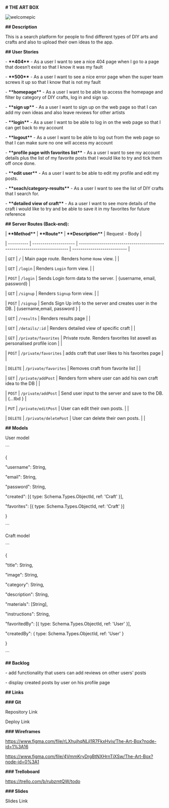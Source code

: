 **# THE ART BOX**

![welcomepic](/Users/luciaskudlik/Documents/IRONHACK/DIY-CRAFTS/welcomepic.jpg)

**## Description**

This is a search platform for people to find different types of DIY arts and crafts and also to upload their own ideas to the app.

**## User Stories**

\- **\*\*404\*\*** - As a user I want to see a nice 404 page when I go to a page that doesn’t exist so that I know it was my fault

\- **\*\*500\*\*** - As a user I want to see a nice error page when the super team screws it up so that I know that is not my fault

\- **\*\*homepage\*\*** - As a user I want to be able to access the homepage and filter by category of DIY crafts, log in and sign up.

\- **\*\*sign up\*\*** - As a user I want to sign up on the web page so that I can add my own ideas and also leave reviews for other artists

\- **\*\*login\*\*** - As a user I want to be able to log in on the web page so that I can get back to my account

\- **\*\*logout\*\*** - As a user I want to be able to log out from the web page so that I can make sure no one will access my account

\- **\*\*profile page with favorites list\*\*** - As a user I want to see my account details plus the list of my favorite posts that I would like to try and tick them off once done.

\- **\*\*edit user\*\*** - As a user I want to be able to edit my profile and edit my posts.

\- **\*\*seach/category-results\*\*** - As a user I want to see the list of DIY crafts that I search for.

\- **\*\*detailed view of craft\*\*** - As a user I want to see more details of the craft i would like to try and be able to save it in my favorites for future reference

**## Server Routes (Back-end):**

| **\*\*Method\*\*** | **\*\*Route\*\*** | **\*\*Description\*\*** | Request - Body |

| ---------- | --------------------- | ------------------------------------------------------------------------- | --------------------------- |

| `GET` | `/` | Main page route. Renders home `Home` view. | |

| `GET` | `/login` | Renders `Login` form view. | |

| `POST` | `/login` | Sends Login form data to the server. | {username, email, password} |

| `GET` | `/signup` | Renders `Signup` form view. | |

| `POST` | `/signup` | Sends Sign Up info to the server and creates user in the DB. | {username,email, password } |

| `GET` | `/results` | Renders results page | |

| `GET` | `/details/:id` | Renders detailed view of specific craft | |

| `GET` | `/private/favorites` | Private route. Renders favorites list aswell as personalised profile icon | |

| `POST` | `/private/favorites` | adds craft that user likes to his favorites page | |

| `DELETE` | `/private/favorites` | Removes craft from favorite list | |

| `GET` | `/private/addPost` | Renders form where user can add his own craft idea to the DB | |

| `POST` | `/private/addPost` | Send user input to the server and save to the DB. | {...tbd } |

| `PUT` | `/private/editPost` | User can edit their own posts. | |

| `DELETE` | `/private/deletePost` | User can delete their own posts. | |

**## Models**

User model

\```

{

"username": String,

"email": String,

"password": String,

"created": [{ type: Schema.Types.ObjectId, ref: 'Craft' }],

"favorites": [{ type: Schema.Types.ObjectId, ref: 'Craft' }]

}

\```

Craft model

\```

{

"title": String,

"image": String,

"category": String,

"description": String,

"materials": [String],

"instructions": String,

"favoritedBy": [{ type: Schema.Types.ObjectId, ref: 'User' }],

"createdBy": { type: Schema.Types.ObjectId, ref: 'User' }

}

\```

**## Backlog**

\- add functionality that users can add reviews on other users' posts

\- display created posts by user on his profile page

**## Links**

**### Git**

Repository Link

Deploy Link

**### Wireframes**

https://www.figma.com/file/rLXhujhqNLjl1R7FkxHviv/The-Art-Box?node-id=1%3A16

https://www.figma.com/file/4VmmKryDrgBtNXHrnTiXSw/The-Art-Box?node-id=0%3A1

**### Trelloboard**

https://trello.com/b/rubzmtQW/todo

**### Slides**

Slides Link
